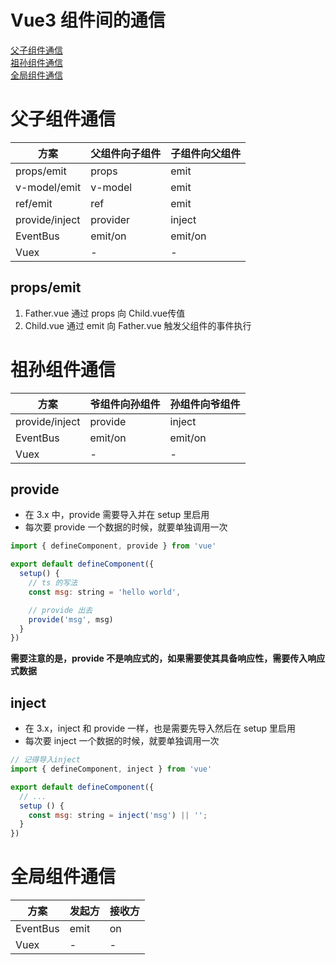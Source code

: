 <!--
 * @Author: Mia
 * @Date: 2021-12-24 13:54:54
 * @LastEditors: Mia
 * @LastEditTime: 2021-12-28 10:07:50
 * @Description:
-->

# Vue3 组件间的通信

[父子组件通信](#父子组件通信)<br/>
[祖孙组件通信](#祖孙组件通信)<br/>
[全局组件通信](#全局组件通信)

# 父子组件通信

| 方案           | 父组件向子组件 | 子组件向父组件 |
| -------------- | -------------- | -------------- |
| props/emit     | props          | emit           |
| v-model/emit   | v-model        | emit           |
| ref/emit       | ref            | emit           |
| provide/inject | provider       | inject         |
| EventBus       | emit/on        | emit/on        |
| Vuex           | -              | -              |

## props/emit
1. Father.vue 通过 props 向 Child.vue传值
2. Child.vue 通过 emit 向 Father.vue 触发父组件的事件执行

# 祖孙组件通信

| 方案           | 爷组件向孙组件 | 孙组件向爷组件 |
| -------------- | -------------- | -------------- |
| provide/inject | provide        | inject         |
| EventBus       | emit/on        | emit/on        |
| Vuex           | -              | -              |

## provide
- 在 3.x 中，provide 需要导入并在 setup 里启用
- 每次要 provide 一个数据的时候，就要单独调用一次
```javascript
import { defineComponent, provide } from 'vue'

export default defineComponent({
  setup() {
    // ts 的写法
    const msg: string = 'hello world',

    // provide 出去
    provide('msg', msg)
  }
})
```
<strong>需要注意的是，provide 不是响应式的，如果需要使其具备响应性，需要传入响应式数据</strong>

## inject
- 在 3.x，inject 和 provide 一样，也是需要先导入然后在 setup 里启用
- 每次要 inject 一个数据的时候，就要单独调用一次
```javascript
// 记得导入inject
import { defineComponent, inject } from 'vue'

export default defineComponent({
  // ...
  setup () {
    const msg: string = inject('msg') || '';
  }
})
```

# 全局组件通信

| 方案     | 发起方 | 接收方 |
| -------- | ------ | ------ |
| EventBus | emit   | on     |
| Vuex     | -      | -      |
